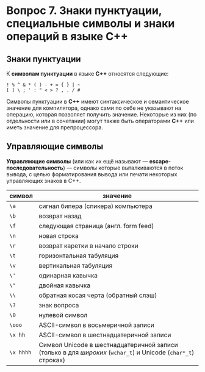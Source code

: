 # Вопрос 7. Знаки пунктуации, специальные символы и знаки операций в языке С++

## Знаки пунктуации

К **символам пунктуации** в языке **С++** относятся следующие:
```
! % ^ & * ( ) - + = { } | ~
[ ] \ ; ' : " < > ? , . / #
```

Символы пунктуации в **C++** имеют синтаксическое и семантическое значение для компилятора, однако сами по себе не указывают на операцию, которая позволяет получить значение. Некоторые из них (по отдельности или в сочетании) могут также быть операторами **C++** или иметь значение для препроцессора.

## Управляющие символы

**Управляющие символы** (или как их ещё называют — **escape-последовательность**) — символы которые выталкиваются в поток вывода, с целью форматирования вывода или печати некоторых управляющих знаков в С++.

| символ    | значение                                                                                                    |
| --------- | ----------------------------------------------------------------------------------------------------------- |
| `\a`      | сигнал бипера (спикера) компьютера                                                                          |
| `\b`      | возврат назад                                                                                               |
| `\f`      | следующая страница (англ. form feed)                                                                        |
| `\n`      | новая строка                                                                                                |
| `\r`      | возврат каретки в начало строки                                                                             |
| `\t`      | горизонтальная табуляция                                                                                    |
| `\v`      | вертикальная табуляция                                                                                      |
| `\'`      | одинарная кавычка                                                                                           |
| `\"`      | двойная кавычка                                                                                             |
| `\\`      | обратная косая черта (обратный слэш)                                                                                 |
| `\?`      | знак вопроса                                                                                                |
| `\0`      | нулевой символ                                                                                              |
| `\ooo`    | ASCII-символ в восьмеричной записи                                                                          |
| `\x hh`   | ASCII-символ в шестнадцатеричной записи                                                                     |
| `\x hhhh` | Символ Unicode в шестнадцатеричной записи (только в для *широких* (`wchar_t`) и Unicode (`char*_t`) строках) |
 